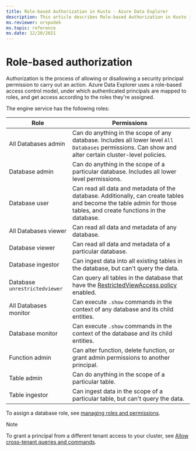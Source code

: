 ```yaml
---
title: Role-based Authorization in Kusto - Azure Data Explorer
description: This article describes Role-based Authorization in Kusto in Azure Data Explorer.
ms.reviewer: orspodek
ms.topic: reference
ms.date: 12/20/2021
---
```

# Role-based authorization

Authorization is the process of allowing or disallowing a security principal permission to carry out an action.
Azure Data Explorer uses a role-based access control model, under which authenticated principals are mapped to roles, and get access according to the roles they're assigned.

The engine service has the following roles:

|Role |Permissions |
|---|---|
|All Databases admin |Can do anything in the scope of any database. Includes all lower level `All Databases` permissions. Can show and alter certain cluster-level policies. |
|Database admin|Can do anything in the scope of a particular database. Includes all lower level permissions.  |
|Database user |Can read all data and metadata of the database. Additionally, can create tables and become the table admin for those tables, and create functions in the database.|
|All Databases viewer |Can read all data and metadata of any database. |
|Database viewer |Can read all data and metadata of a particular database. |
|Database ingestor |Can ingest data into all existing tables in the database, but can't query the data. |
|Database `unrestrictedviewer` |Can query all tables in the database that have the [RestrictedViewAccess policy](../show-table-restricted-view-access-policy-command.md) enabled. |
|All Databases monitor |Can execute `.show` commands in the context of any database and its child entities. |
|Database monitor |Can execute `.show` commands in the context of the database and its child entities.  |
|Function admin |Can alter function, delete function, or grant admin permissions to another principal. |
|Table admin |Can do anything in the scope of a particular table. |
|Table ingestor |Can ingest data in the scope of a particular table, but can't query the data. |

To assign a database role, see [managing roles and permissions](../security-roles.md#managing-database-security-roles).

> [!NOTE]
> To grant a principal from a different tenant access to your cluster, see [Allow cross-tenant queries and commands](../../../cross-tenant-query-and-commands.md).
